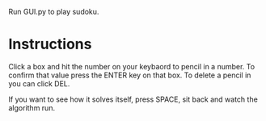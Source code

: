 
Run GUI.py to play sudoku.

# Instructions
Click a box and hit the number on your keybaord to pencil in a number.
To confirm that value press the ENTER key on that box. 
To delete a pencil in you can click DEL. 

If you want to see how it solves itself, press SPACE, sit back and watch the algorithm run.
